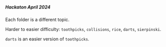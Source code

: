 ##### Hackaton April 2024

Each folder is a different topic.

Harder to easier difficulty: `toothpicks`, `collisions`, `rice`, `darts`, `sierpinski`.

`darts` is an easier version of `toothpicks`.
